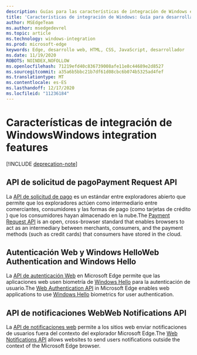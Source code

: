 ```yaml
---
description: Guías para las características de integración de Windows en Microsoft Edge.
title: 'Características de integración de Windows: Guía para desarrolladores'
author: MSEdgeTeam
ms.author: msedgedevrel
ms.topic: article
ms.technology: windows-integration
ms.prod: microsoft-edge
keywords: Edge, desarrollo web, HTML, CSS, JavaScript, desarrollador
ms.date: 11/19/2020
ROBOTS: NOINDEX,NOFOLLOW
ms.openlocfilehash: 71219efd40c836739008afe11e8c44689e2d8527
ms.sourcegitcommit: a35a6b5bbc21b7df61d08cbc6b074b5325ad4fef
ms.translationtype: MT
ms.contentlocale: es-ES
ms.lasthandoff: 12/17/2020
ms.locfileid: "11236184"
---
```

# <span data-ttu-id="996a6-104">Características de integración de Windows</span><span class="sxs-lookup"><span data-stu-id="996a6-104">Windows integration features</span></span>  

[!INCLUDE [deprecation-note](../includes/legacy-edge-note.md)]  

## <span data-ttu-id="996a6-105">API de solicitud de pago</span><span class="sxs-lookup"><span data-stu-id="996a6-105">Payment Request API</span></span>  

<span data-ttu-id="996a6-106">La [API de solicitud de pago](./windows-integration/payment-request-api.md) es un estándar entre exploradores abierto que permite que los exploradores actúen como intermediario entre comerciantes, consumidores y las formas de pago \(como tarjetas de crédito \) que los consumidores hayan almacenado en la nube.</span><span class="sxs-lookup"><span data-stu-id="996a6-106">The [Payment Request API](./windows-integration/payment-request-api.md) is an open, cross-browser standard that enables browsers to act as an intermediary between merchants, consumers, and the payment methods \(such as credit cards\) that consumers have stored in the cloud.</span></span>  

## <span data-ttu-id="996a6-107">Autenticación Web y Windows Hello</span><span class="sxs-lookup"><span data-stu-id="996a6-107">Web Authentication and Windows Hello</span></span>  

<span data-ttu-id="996a6-108">La [API de autenticación Web](./windows-integration/web-authentication.md) en Microsoft Edge permite que las aplicaciones web usen biometría de [Windows Hello](https://www.microsoft.com/windows/comprehensive-security) para la autenticación de usuario.</span><span class="sxs-lookup"><span data-stu-id="996a6-108">The [Web Authentication API](./windows-integration/web-authentication.md) in Microsoft Edge enables web applications to use [Windows Hello](https://www.microsoft.com/windows/comprehensive-security) biometrics for user authentication.</span></span>  

## <span data-ttu-id="996a6-109">API de notificaciones Web</span><span class="sxs-lookup"><span data-stu-id="996a6-109">Web Notifications API</span></span>  

<span data-ttu-id="996a6-110">La [API de notificaciones web](./windows-integration/web-notifications-api.md) permite a los sitios web enviar notificaciones de usuarios fuera del contexto del explorador Microsoft Edge.</span><span class="sxs-lookup"><span data-stu-id="996a6-110">The [Web Notifications API](./windows-integration/web-notifications-api.md) allows websites to send users notifications outside the context of the Microsoft Edge browser.</span></span>  
